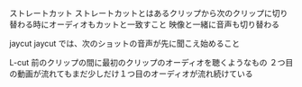 ストレートカット
ストレートカットとはあるクリップから次のクリップに切り替わる時にオーディオもカットと一致すこと
映像と一緒に音声も切り替わる

jaycut
jaycut では、次のショットの音声が先に聞こえ始めること

L-cut
前のクリップの間に最初のクリップのオーディオを聴くようなもの
２つ目の動画が流れてもまだ少しだけ１つ目のオーディオが流れ続けている
